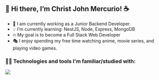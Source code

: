 ## 👋 Hi there, I’m Christ John Mercurio! :coffee:
- 👀 I am currently working as a Junior Backend Developer. 
- 💡 I’m currently learning: NestJS, Node, Express, MongoDB
- 🔥 My goal is to become a Full Stack Web Developer
- 🎭 I enjoy spending my free time watching anime, movie series, and playing video games. 

<!-- - :bulb: What I'm currently learning:
I am currently learning NestJS Framework to enhance my skills in building scalable and maintainable server-side applications.

- :fire: My goal:
My goal is to become a Full Stack Web Developer, and I am working towards achieving this by constantly improving my skills and learning new technologies. -->


### 🧑‍💻 Technologies and tools I'm familiar/studied with:

<p align="left">
  <a href="https://skillicons.dev">
    <img src="https://skillicons.dev/icons?i=html,css,js,laravel,nestjs,ts,git,github,bitbucket,mongo,mysql,postman,vscode" />
  </a>
</p>


<!-- How to reach me:
You can contact me through my GitHub profile or send me an email at [your_email_address]. I'm always open to discussing new opportunities and collaborations.

Thank you for visiting my profile! -->

<!-- ## 👋 Hi, I’m Christ John Mercurio :coffee:

- 👀 I’m interested in anime, movie series, video games, and sleeping.  
- :bulb: I’m currently learning NestJS Framework
- :fire: My goal is to become a Full Stack Web Developer

#### Basic familiarity with:
- C++
- Html & CSS, Bootstrap
- COBOL
- Java
- PHP
- Python
- Laravel 9 Framework
- JavaScript
- Node, Express -->
<!--- 📫 How to reach me ... --->

<!---
CJS-Mercurio/CJS-Mercurio is a ✨ special ✨ repository because its `README.md` (this file) appears on your GitHub profile.
You can click the Preview link to take a look at your changes.
--->
